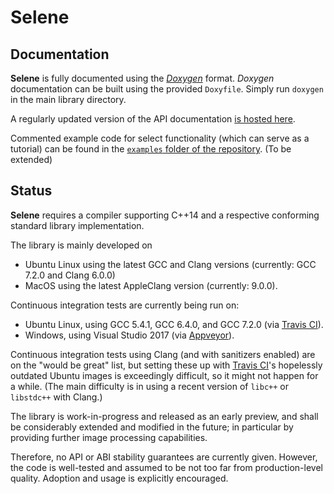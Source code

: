 # Selene

## Documentation

**Selene** is fully documented using the [_Doxygen_](http://www.stack.nl/~dimitri/doxygen/) format.
_Doxygen_ documentation can be built using the provided `Doxyfile`.
Simply run `doxygen` in the main library directory.

A regularly updated version of the API documentation [is hosted here](https://michael-hofmann.info/selene/).

Commented example code for select functionality (which can serve as a tutorial) can be found in the
[`examples` folder of the repository](../examples). (To be extended)

## Status

**Selene** requires a compiler supporting C++14 and a respective conforming standard library implementation.

The library is mainly developed on 
- Ubuntu Linux using the latest GCC and Clang versions (currently: GCC 7.2.0 and Clang 6.0.0)
- MacOS using the latest AppleClang version (currently: 9.0.0).

Continuous integration tests are currently being run on:
- Ubuntu Linux, using GCC 5.4.1, GCC 6.4.0, and GCC 7.2.0 (via [Travis CI](https://travis-ci.org/)).
- Windows, using Visual Studio 2017 (via [Appveyor](https://www.appveyor.com/)).

Continuous integration tests using Clang (and with sanitizers enabled) are on the "would be great" list, but setting
these up with [Travis CI](https://travis-ci.org/)'s hopelessly outdated Ubuntu images is exceedingly difficult, so it might not happen for a
while.
(The main difficulty is in using a recent version of `libc++` or `libstdc++` with Clang.)

The library is work-in-progress and released as an early preview, and shall be considerably extended and modified in
the future; in particular by providing further image processing capabilities.

Therefore, no API or ABI stability guarantees are currently given.
However, the code is well-tested and assumed to be not too far from production-level quality.
Adoption and usage is explicitly encouraged.
